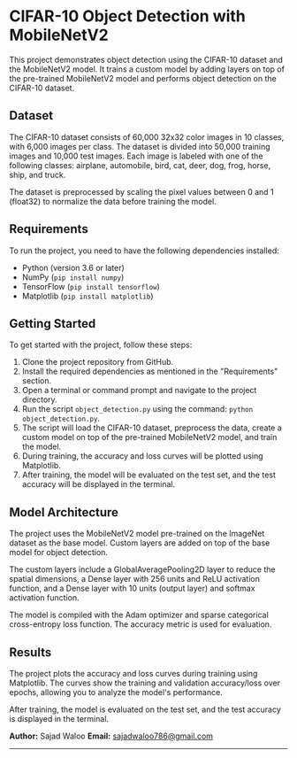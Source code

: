 # CIFAR-10 Object Detection with MobileNetV2

This project demonstrates object detection using the CIFAR-10 dataset and the MobileNetV2 model. It trains a custom model by adding layers on top of the pre-trained MobileNetV2 model and performs object detection on the CIFAR-10 dataset.

## Dataset

The CIFAR-10 dataset consists of 60,000 32x32 color images in 10 classes, with 6,000 images per class. The dataset is divided into 50,000 training images and 10,000 test images. Each image is labeled with one of the following classes: airplane, automobile, bird, cat, deer, dog, frog, horse, ship, and truck.

The dataset is preprocessed by scaling the pixel values between 0 and 1 (float32) to normalize the data before training the model.

## Requirements

To run the project, you need to have the following dependencies installed:

- Python (version 3.6 or later)
- NumPy (```pip install numpy```)
- TensorFlow (```pip install tensorflow```)
- Matplotlib (```pip install matplotlib```)

## Getting Started

To get started with the project, follow these steps:

1. Clone the project repository from GitHub.
2. Install the required dependencies as mentioned in the "Requirements" section.
3. Open a terminal or command prompt and navigate to the project directory.
4. Run the script `object_detection.py` using the command: `python object_detection.py`.
5. The script will load the CIFAR-10 dataset, preprocess the data, create a custom model on top of the pre-trained MobileNetV2 model, and train the model.
6. During training, the accuracy and loss curves will be plotted using Matplotlib.
7. After training, the model will be evaluated on the test set, and the test accuracy will be displayed in the terminal.

## Model Architecture

The project uses the MobileNetV2 model pre-trained on the ImageNet dataset as the base model. Custom layers are added on top of the base model for object detection.

The custom layers include a GlobalAveragePooling2D layer to reduce the spatial dimensions, a Dense layer with 256 units and ReLU activation function, and a Dense layer with 10 units (output layer) and softmax activation function.

The model is compiled with the Adam optimizer and sparse categorical cross-entropy loss function. The accuracy metric is used for evaluation.

## Results

The project plots the accuracy and loss curves during training using Matplotlib. The curves show the training and validation accuracy/loss over epochs, allowing you to analyze the model's performance.

After training, the model is evaluated on the test set, and the test accuracy is displayed in the terminal.

**Author:** Sajad Waloo
**Email:** sajadwaloo786@gmail.com

---
